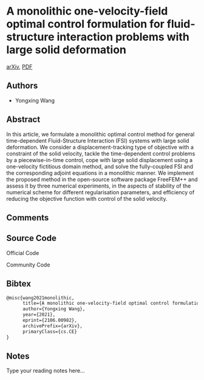 
# A monolithic one-velocity-field optimal control formulation for fluid-structure interaction problems with large solid deformation

[arXiv](https://arxiv.org/abs/2106.0982), [PDF](https://arxiv.org/pdf/2106.0982.pdf)

## Authors

- Yongxing Wang

## Abstract

In this article, we formulate a monolithic optimal control method for general time-dependent Fluid-Structure Interaction (FSI) systems with large solid deformation. We consider a displacement-tracking type of objective with a constraint of the solid velocity, tackle the time-dependent control problems by a piecewise-in-time control, cope with large solid displacement using a one-velocity fictitious domain method, and solve the fully-coupled FSI and the corresponding adjoint equations in a monolithic manner. We implement the proposed method in the open-source software package FreeFEM++ and assess it by three numerical experiments, in the aspects of stability of the numerical scheme for different regularisation parameters, and efficiency of reducing the objective function with control of the solid velocity.

## Comments



## Source Code

Official Code



Community Code



## Bibtex

```tex
@misc{wang2021monolithic,
      title={A monolithic one-velocity-field optimal control formulation for fluid-structure interaction problems with large solid deformation}, 
      author={Yongxing Wang},
      year={2021},
      eprint={2106.00982},
      archivePrefix={arXiv},
      primaryClass={cs.CE}
}
```

## Notes

Type your reading notes here...

